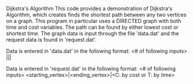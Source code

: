 Dijkstra's Algorithm
This code provides a demonstration of Dijkstra's Algorithm, which creates finds the shortest path between any two vertices on a graph. This program in particular uses a DIRECTED graph with both time and cost variables. The path can be found by either lowest cost or shortest time. The graph data is input through the file 'data.dat' and the request data is found in 'request.dat'.

Data is entered in 'data.dat' in the following format:
<# of following inputs>
<destinationA>|<destinationB>|<cost>|<time>

Data is entered in 'request.dat' in the following format:
<# of following inputs>
<starting_vertex>|<ending_vertex>|<C: by cost or T: by time>
